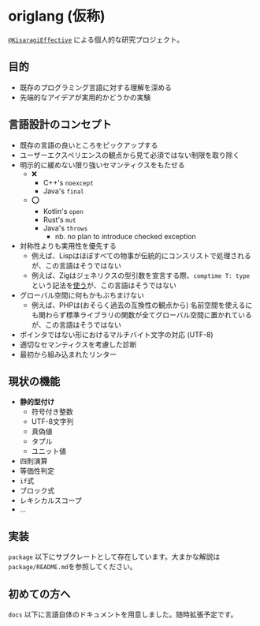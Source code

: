# origlang (仮称)

[`@KisaragiEffective`](https://github.com/KisaragiEffective) による個人的な研究プロジェクト。

## 目的

* 既存のプログラミング言語に対する理解を深める
* 先端的なアイデアが実用的かどうかの実験

## 言語設計のコンセプト

* 既存の言語の良いところをピックアップする
* ユーザーエクスペリエンスの観点から見て必須ではない制限を取り除く
* 明示的に緩めない限り強いセマンティクスをもたせる
  * ❌
    * C++'s `noexcept`
    * Java's `final`
  * ⭕️
    * Kotlin's `open`
    * Rust's `mut`
    * Java's `throws`
      * nb. no plan to introduce checked exception
* 対称性よりも実用性を優先する
    * 例えば、Lispはほぼすべての物事が伝統的にコンスリストで処理されるが、この言語はそうではない
    * 例えば、Zigはジェネリクスの型引数を宣言する際、`comptime T: type`という記法を[使う](https://ziglang.org/documentation/master/#Generic-Data-Structures)が、この言語はそうではない
* グローバル空間に何もかもぶちまけない
    * 例えば、PHPは(おそらく過去の互換性の観点から) 名前空間を使えるにも関わらず標準ライブラリの関数が全てグローバル空間に置かれているが、この言語はそうではない
* ポインタではない形におけるマルチバイト文字の対応 (UTF-8)
* 適切なセマンティクスを考慮した診断
* 最初から組み込まれたリンター

## 現状の機能

* **静的型付け**
  * 符号付き整数
  * UTF-8文字列
  * 真偽値
  * タプル
  * ユニット値
* 四則演算
* 等価性判定
* `if`式
* ブロック式
* レキシカルスコープ
* ...

## 実装

`package` 以下にサブクレートとして存在しています。大まかな解説は`package/README.md`を参照してください。

## 初めての方へ

`docs` 以下に言語自体のドキュメントを用意しました。随時拡張予定です。
